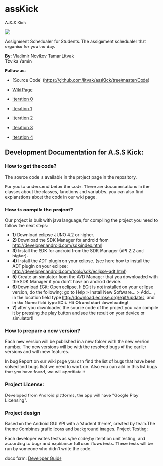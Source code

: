 assKick
=======
A.S.S Kick

<p style="image align: left"><img src="https://github.com/litvak/assKick/blob/master/Documents/AssLOGO2.png?raw=true"/></p>


Assignment Schedualer for Students.
The assignment schedualer that organise for you the day.

__By__:
Vladimir Novikov 
Tamar Litvak   
Tzvika Yamin	 

__Follow us__:

-   [Source Code] (https://github.com/litvak/assKick/tree/master/Code)

-    [Wiki Page](https://github.com/litvak/assKick/wiki)

-    [Iteration 0](https://github.com/litvak/assKick/wiki/Milestone0-ZFR)

-    [Iteration 1](https://github.com/litvak/assKick/wiki/Iteration1-Minimum-Valubale-Product)
    
-    [Iteration 2](https://github.com/litvak/assKick/wiki/Iteration-2-TDD)
    
-    [Iteration 3](https://github.com/litvak/assKick/wiki/Iteration-3-Refactoring)
    
-    [Iteration 4](https://github.com/litvak/assKick/wiki/Iteration-4-codereview)

## Development Documentation for A.S.S Kick:

### How to get the code?

The source code is available in the project page in the repository.

For you to understend better the code:
There are documentations in the classes about the classes, functions and variables.
you can also find explanations about the code in our wiki page.

### How to compile the project?
Our project is built with java language, for compiling the project you need to follow the next steps:

* __1)__ Download eclipse JUNO 4.2 or higher.
* __2)__ Download the SDK Manager for android from http://developer.android.com/sdk/index.html
* __3)__ Install the SDK for android from the SDK Manager (API 2.2 and higher).
* __4)__ Install the ADT plugin on your eclipse.
       (see here how to install the ADT plugin on your eclipse: http://developer.android.com/tools/sdk/eclipse-adt.html)
* __5)__ Create an simulator from the AVD Manager that you downloaded with the SDK Manager if you don't have an android device.
* __6)__ Download EGit:
    Open eclipse. If EGit is not installed on your eclipse version, do the following:
    go to Help > Install New Software… > Add… , in the location field type http://download.eclipse.org/egit/updates, and in the Name field type EGit.
    Hit Ok and start downloading!
* __7)__ after you downloaded the source code of the project you can compile it by pressing the play button and see the result on your device or simulator!!

### How to prepare a new version?
Each new version will be published in a new folder with the new version number.
The new versions will be with the resolved bugs of the earlier versions and with new features.

In bug Report on our wiki page you can find the list of bugs that have been solved and bugs that we need to work on.
Also you can add in this list bugs that you have found, we will appritiate it.

### Project License:
Developed from Android platforms, the app will have "Google Play Licensing".

### Project design:
Based on the Android GUI API with a 'student theme', created by team.The theme Combines grafic Icons and background images. 
Project Testing:

Each developer writes tests as s/he code;by iteration unit testing, and according to bugs and expiriance full user flows tests. These tests will be run by someone who didn't write the code.

docx form: [Developer Guide](https://github.com/litvak/assKick/blob/master/Documents/AssKick_Development_Documentation.docx)
